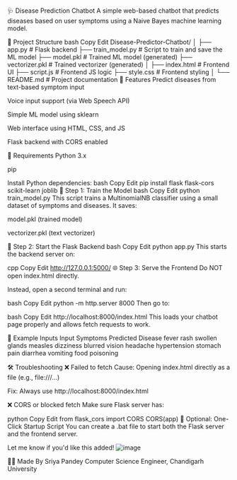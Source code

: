 🩺 Disease Prediction Chatbot
A simple web-based chatbot that predicts diseases based on user symptoms using a Naive Bayes machine learning model.

📁 Project Structure
bash
Copy
Edit
Disease-Predictor-Chatbot/
│
├── app.py                # Flask backend
├── train_model.py        # Script to train and save the ML model
├── model.pkl             # Trained ML model (generated)
├── vectorizer.pkl        # Trained vectorizer (generated)
│
├── index.html            # Frontend UI
├── script.js             # Frontend JS logic
├── style.css             # Frontend styling
│
└── README.md             # Project documentation
🚀 Features
Predict diseases from text-based symptom input

Voice input support (via Web Speech API)

Simple ML model using sklearn

Web interface using HTML, CSS, and JS

Flask backend with CORS enabled

🔧 Requirements
Python 3.x

pip

Install Python dependencies:
bash
Copy
Edit
pip install flask flask-cors scikit-learn joblib
🧠 Step 1: Train the Model
bash
Copy
Edit
python train_model.py
This script trains a MultinomialNB classifier using a small dataset of symptoms and diseases. It saves:

model.pkl (trained model)

vectorizer.pkl (text vectorizer)

🔌 Step 2: Start the Flask Backend
bash
Copy
Edit
python app.py
This starts the backend server on:

cpp
Copy
Edit
http://127.0.0.1:5000/
🌐 Step 3: Serve the Frontend
Do NOT open index.html directly.

Instead, open a second terminal and run:

bash
Copy
Edit
python -m http.server 8000
Then go to:

bash
Copy
Edit
http://localhost:8000/index.html
This loads your chatbot page properly and allows fetch requests to work.

💬 Example Inputs
Input Symptoms	Predicted Disease
fever rash swollen glands	measles
dizziness blurred vision headache	hypertension
stomach pain diarrhea vomiting	food poisoning

🛠 Troubleshooting
❌ Failed to fetch
Cause: Opening index.html directly as a file (e.g., file:///...)

Fix: Always use http://localhost:8000/index.html

❌ CORS or blocked fetch
Make sure Flask server has:

python
Copy
Edit
from flask_cors import CORS
CORS(app)
🏁 Optional: One-Click Startup Script
You can create a .bat file to start both the Flask server and the frontend server.

Let me know if you'd like this added!
![image](https://github.com/user-attachments/assets/0c7408fc-4117-45ae-81e5-a0ec1639c8f8)


👩‍💻 Made By
Sriya Pandey
Computer Science Engineer, Chandigarh University
